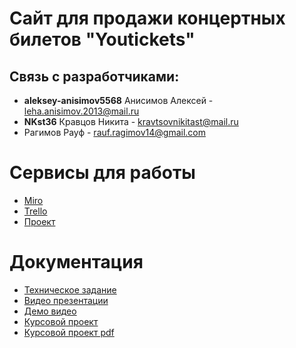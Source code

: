# Сайт для продажи концертных билетов "Youtickets"
## Связь с разработчиками:

* **aleksey-anisimov5568** Анисимов Алексей - leha.anisimov.2013@mail.ru
* **NKst36** Кравцов Никита - kravtsovnikitast@mail.ru
* Рагимов Рауф - rauf.ragimov14@gmail.com

# Сервисы для работы

* [Miro](https://miro.com/app/board/o9J_lLkesTc=/)
* [Trello](https://trello.com/b/RozRmUPK/tips)
* [Проект](http://yourticket.u1514310.cp.regruhosting.ru/index.php)

# Документация

* [Техническое задание](https://github.com/Tickets1/Tips/blob/main/Documents/TZ_itog_1.docx)
* [Видео презентации](https://youtu.be/HycjgQOPrWY)
* [Демо видео](https://www.youtube.com/watch?v=Fe_LcODdHDI)
* [Курсовой проект](https://github.com/Tickets1/Tips/blob/main/Documents/Kursovaya_TP.docx)
* [Курсовой проект pdf](https://github.com/Tickets1/Tips/blob/main/Documents/Kursovaya_TP.pdf)